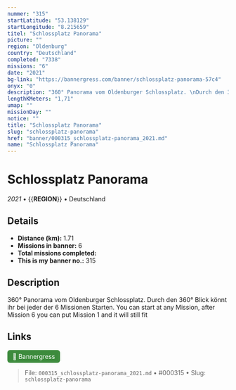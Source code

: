 ```yaml
---
nummer: "315"
startLatitude: "53.138129"
startLongitude: "8.215659"
titel: "Schlossplatz Panorama"
picture: ""
region: "Oldenburg"
country: "Deutschland"
completed: "7338"
missions: "6"
date: "2021"
bg-link: "https://bannergress.com/banner/schlossplatz-panorama-57c4"
onyx: "0"
description: "360° Panorama vom Oldenburger Schlossplatz. \nDurch den 360° Blick könnt ihr bei jeder der 6 Missionen Starten.\nYou can start at any Mission, after Mission 6 you can put Mission 1 and it will still fit"
lengthKMeters: "1,71"
umap: ""
missionDay: ""
notice: ""
title: "Schlossplatz Panorama"
slug: "schlossplatz-panorama"
href: "banner/000315_schlossplatz-panorama_2021.md"
name: "Schlossplatz Panorama"
---
```

# Schlossplatz Panorama

*2021* • {{__REGION__}} • Deutschland





## Details
- **Distance (km):** 1.71
- **Missions in banner:** 6
- **Total missions completed:** 
- **This is my banner no.:** 315



## Description
360° Panorama vom Oldenburger Schlossplatz. 
Durch den 360° Blick könnt ihr bei jeder der 6 Missionen Starten.
You can start at any Mission, after Mission 6 you can put Mission 1 and it will still fit



## Links
<a href="https://bannergress.com/banner/schlossplatz-panorama-57c4" target="_blank" style="display:inline-block;margin-right:8px;padding:6px 12px;background:#3c8b3c;color:#fff;text-decoration:none;border-radius:6px;">🔗 Bannergress</a>



> File: `000315_schlossplatz-panorama_2021.md` • #000315 • Slug: `schlossplatz-panorama`
